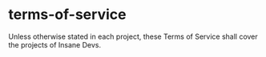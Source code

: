 # terms-of-service
Unless otherwise stated in each project, these Terms of Service shall cover the projects of Insane Devs.
